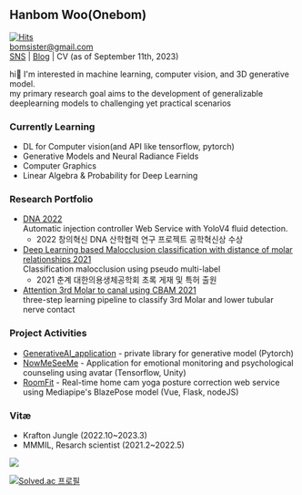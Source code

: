 ## Hanbom Woo(Onebom)
[![Hits](https://hits.seeyoufarm.com/api/count/incr/badge.svg?url=https%3A%2F%2Fgithub.com%2Fonebom%2Fhit-counter&count_bg=%237AC4A3&title_bg=%23A2ABB4&icon=&icon_color=%23B8B8B8&title=Visitors&edge_flat=false)](https://hits.seeyoufarm.com)   
bomsister@gmail.com   
[SNS](https://www.instagram.com/wb_1205) | [Blog](https://onebom.github.io) | CV (as of September 11th, 2023)   

hi👋 I'm interested in machine learning, computer vision, and 3D generative model.   
my primary research goal aims to the development of generalizable deeplearning models to challenging yet practical scenarios

### Currently Learning
- DL for Computer vision(and API like tensorflow, pytorch)
- Generative Models and Neural Radiance Fields
- Computer Graphics
- Linear Algebra & Probability for Deep Learning

### Research Portfolio
- [DNA 2022](https://github.com/onebom/DNA)   
  Automatic injection controller Web Service with YoloV4 fluid detection.   
  + 2022 창의혁신 DNA 산학협력 연구 프로젝트 공학혁신상 수상
- [Deep Learning based Malocclusion classification with distance of molar relationships 2021](https://github.com/onebom/Malocclusion_RestAPI/tree/main)   
  Classification malocclusion using pseudo multi-label   
  + 2021 춘계 대한의용생체공학회 초록 게재 및 특허 출원
- [Attention 3rd Molar to canal using CBAM 2021](https://github.com/onebom/3rd_Molar_to_canal)   
  three-step learning pipeline to classify 3rd Molar and lower tubular nerve contact

### Project Activities
- [GenerativeAI_application](https://github.com/onebom/Deep_Learning_CV_Practice/tree/main/GenerativeAI_application) - private library for generative model (Pytorch)
- [NowMeSeeMe](https://github.com/onebom/NowMSM_AI) - Application for emotional monitoring and psychological counseling using avatar (Tensorflow, Unity)
- [RoomFit](https://github.com/onebom/RoomFit_POC) - Real-time home cam yoga posture correction web service using Mediapipe's BlazePose model (Vue, Flask, nodeJS)

### Vitæ
- Krafton Jungle (2022.10~2023.3)
- MMMIL, Resarch scientist (2021.2~2022.5) 

<img src="https://github-readme-streak-stats.herokuapp.com/?user=onebom&theme=onedark">  

[![Solved.ac 프로필](http://mazassumnida.wtf/api/v2/generate_badge?boj=sgcwhb)](https://solved.ac/sgcwhb)
<!---[![](https://road-to-kaggle-grandmaster.vercel.app/api/badges/subinium/notebook)](https://www.kaggle.com/HanbomWoo)--->

<!---
onebom/onebom is a ✨ special ✨ repository because its `README.md` (this file) appears on your GitHub profile.
You can click the Preview link to take a look at your changes.
--->
